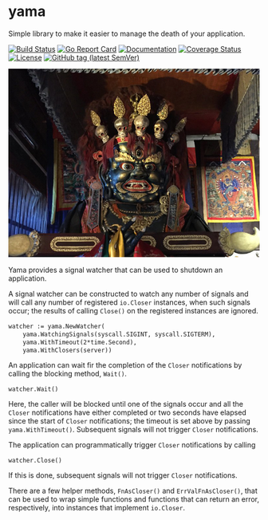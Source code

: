 # yama
Simple library to make it easier to manage the death of your application.

[![Build Status](https://travis-ci.org/livetribe/yama.svg?branch=master)](https://travis-ci.org/livetribe/yama) 
[![Go Report Card](https://goreportcard.com/badge/github.com/livetribe/yama)](https://goreportcard.com/report/github.com/livetribe/yama) 
[![Documentation](https://godoc.org/github.com/livetribe/yama?status.svg)](http://godoc.org/github.com/livetribe/yama) 
[![Coverage Status](https://coveralls.io/repos/github/livetribe/yama/badge.svg)](https://coveralls.io/github/livetribe/yama)
[![License](https://img.shields.io/badge/License-Apache%202.0-blue.svg)](https://opensource.org/licenses/Apache-2.0)
[![GitHub tag (latest SemVer)](https://img.shields.io/github/tag/wroge/wgs84.svg?style=social)](https://github.com/wroge/wgs84/tags)

![Image of Yama](https://github.com/livetribe/yama/raw/master/img/yama.jpg)

Yama provides a signal watcher that can be used to shutdown an application.

A signal watcher can be constructed to watch any number of signals and will
call any number of registered `io.Closer` instances, when such signals occur; the
results of calling `Close()` on the registered instances are ignored.

	watcher := yama.NewWatcher(
		yama.WatchingSignals(syscall.SIGINT, syscall.SIGTERM),
		yama.WithTimeout(2*time.Second),
		yama.WithClosers(server))

An application can wait fir the completion of the `Closer` notifications by
calling the blocking method, `Wait()`.

    watcher.Wait()

Here, the caller will be blocked until one of the signals occur and all the
`Closer` notifications have either completed or two seconds have elapsed since
the start of `Closer` notifications; the timeout is set above by passing
`yama.WithTimeout()`.  Subsequent signals will not trigger `Closer` notifications.

The application can programmatically trigger `Closer` notifications by calling

    watcher.Close()

If this is done, subsequent signals will not trigger `Closer` notifications.

There are a few helper methods, `FnAsCloser()` and `ErrValFnAsCloser()`, that can
be used to wrap simple functions and functions that can return an error,
respectively, into instances that implement `io.Closer`.
